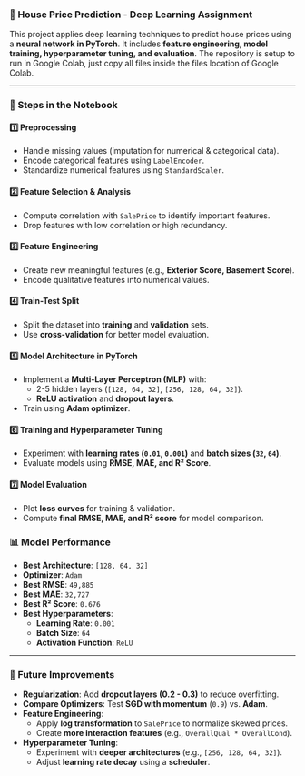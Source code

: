 ### 🏡 House Price Prediction - Deep Learning Assignment
This project applies deep learning techniques to predict house prices using a **neural network in PyTorch**. It includes **feature engineering, model training, hyperparameter tuning, and evaluation**. The repository is setup to run in Google Colab, just copy all files inside the files location of Google Colab.


---

### 📌 Steps in the Notebook
#### 1️⃣ **Preprocessing**
   - Handle missing values (imputation for numerical & categorical data).
   - Encode categorical features using `LabelEncoder`.
   - Standardize numerical features using `StandardScaler`.

#### 2️⃣ **Feature Selection & Analysis**
   - Compute correlation with `SalePrice` to identify important features.
   - Drop features with low correlation or high redundancy.

#### 3️⃣ **Feature Engineering**
   - Create new meaningful features (e.g., **Exterior Score, Basement Score**).
   - Encode qualitative features into numerical values.

#### 4️⃣ **Train-Test Split**
   - Split the dataset into **training** and **validation** sets.
   - Use **cross-validation** for better model evaluation.

#### 5️⃣ **Model Architecture in PyTorch**
   - Implement a **Multi-Layer Perceptron (MLP)** with:
     - 2-5 hidden layers (`[128, 64, 32]`, `[256, 128, 64, 32]`).
     - **ReLU activation** and **dropout layers**.
   - Train using **Adam optimizer**.

#### 6️⃣ **Training and Hyperparameter Tuning**
   - Experiment with **learning rates (`0.01`, `0.001`)** and **batch sizes (`32`, `64`)**.
   - Evaluate models using **RMSE, MAE, and R² Score**.

#### 7️⃣ **Model Evaluation**
   - Plot **loss curves** for training & validation.
   - Compute **final RMSE, MAE, and R² score** for model comparison.

### 📊 Model Performance
- **Best Architecture**: `[128, 64, 32]`
- **Optimizer**: `Adam`
- **Best RMSE**: `49,885`
- **Best MAE**: `32,727`
- **Best R² Score**: `0.676`
- **Best Hyperparameters**:
  - **Learning Rate**: `0.001`
  - **Batch Size**: `64`
  - **Activation Function**: `ReLU`
  
---


### 🔬 Future Improvements
- **Regularization**: Add **dropout layers (0.2 - 0.3)** to reduce overfitting.
- **Compare Optimizers**: Test **SGD with momentum** (`0.9`) vs. **Adam**.
- **Feature Engineering**:
  - Apply **log transformation** to `SalePrice` to normalize skewed prices.
  - Create **more interaction features** (e.g., `OverallQual * OverallCond`).
- **Hyperparameter Tuning**:
  - Experiment with **deeper architectures** (e.g., `[256, 128, 64, 32]`).
  - Adjust **learning rate decay** using a **scheduler**.


